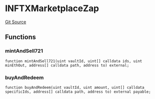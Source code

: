 # INFTXMarketplaceZap
[Git Source](https://github.com/FloorDAO/floor-v2/blob/fce0c6edadd90eef36eb24d13cfb5b386eeb9d00/src/interfaces/nftx/NFTXMarketplaceZap.sol)


## Functions
### mintAndSell721


```solidity
function mintAndSell721(uint vaultId, uint[] calldata ids, uint minEthOut, address[] calldata path, address to) external;
```

### buyAndRedeem


```solidity
function buyAndRedeem(uint vaultId, uint amount, uint[] calldata specificIds, address[] calldata path, address to) external payable;
```

